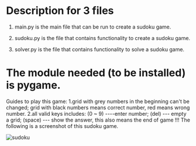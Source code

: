 # Description for 3 files

1. main.py is the main file that can be run to create a sudoku game.

2. sudoku.py is the file that contains functionality to create a sudoku game.

3. solver.py is the file that contains functionality to solve a sudoku game.

# The module needed (to be installed) is pygame.

Guides to play this game:
1.grid with grey numbers in the beginning can't be changed; grid with black numbers means correct number, red means wrong number.
2.all valid keys includes: (0 ~ 9) ----enter number; (del) --- empty a grid; (space) --- show the answer, this also means the end of game !!!
The following is a screenshot of this sudoku game.


![sudoku](https://user-images.githubusercontent.com/54557154/142709696-bae1effe-9b6b-4c0f-bdc7-1db1f075f884.PNG)

